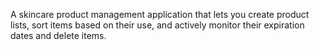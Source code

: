 A skincare product management application that lets you create product lists, sort items based on their use, and actively monitor their expiration dates and delete items.
